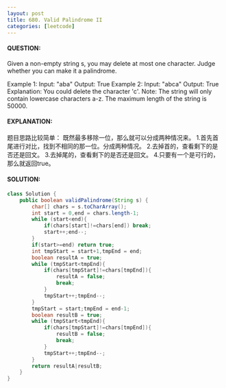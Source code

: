 ```yaml
---
layout: post
title: 680. Valid Palindrome II
categories: [leetcode]
---
```


#### QUESTION:
Given a non-empty string s, you may delete at most one character. Judge whether you can make it a palindrome.

Example 1:
Input: "aba"
Output: True
Example 2:
Input: "abca"
Output: True
Explanation: You could delete the character 'c'.
Note:
The string will only contain lowercase characters a-z. The maximum length of the string is 50000.
#### EXPLANATION:

题目思路比较简单：
既然最多移除一位，那么就可以分成两种情况来。
1.首先首尾进行对比，找到不相同的那一位。分成两种情况。
2.去掉首的，查看剩下的是否还是回文。
3.去掉尾的，查看剩下的是否还是回文。
4.只要有一个是可行的，那么就返回true。

#### SOLUTION:
```java
class Solution {
    public boolean validPalindrome(String s) {
        char[] chars = s.toCharArray();
        int start = 0,end = chars.length-1;
        while (start<end){
            if(chars[start]!=chars[end]) break;
            start++;end--;
        }
        if(start>=end) return true;
        int tmpStart = start+1,tmpEnd = end;
        boolean resultA = true;
        while (tmpStart<tmpEnd){
            if(chars[tmpStart]!=chars[tmpEnd]){
                resultA = false;
                break;
            }
            tmpStart++;tmpEnd--;
        }
        tmpStart = start;tmpEnd = end-1;
        boolean resultB = true;
        while (tmpStart<tmpEnd){
            if(chars[tmpStart]!=chars[tmpEnd]){
                resultB = false;
                break;
            }
            tmpStart++;tmpEnd--;
        }
        return resultA|resultB;
    }
}
```